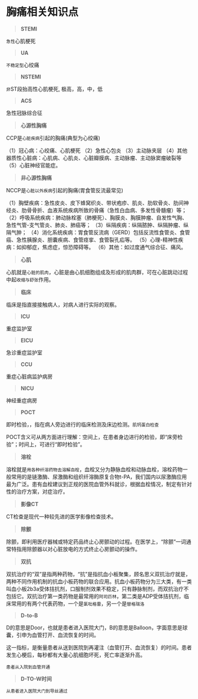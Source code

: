 # 胸痛相关知识点

> **STEMI**

`急性`心肌梗死

> **UA**

`不稳定型`心绞痛

> **NSTEMI**

`非`ST段抬高性心肌梗死, 极高，高，中，低

>**ACS**

急性冠脉综合征

>**心源性胸痛**

CCP是`心脏疾病`引起的胸痛(典型为心绞痛)


（1）冠心病：心绞痛、心肌梗死
（2）急性心包炎
（3）主动脉夹层
（4）其他器质性心脏病：心肌病、心肌炎、心脏瓣膜病、主动脉瘤、主动脉窦瘤破裂等
（5）心脏神经官能症。


> **非心源性胸痛**

NCCP是`心脏以外疾病`引起的胸痛(胃食管反流最常见)

（1）胸壁疾病：急性皮炎、皮下蜂窝织炎、带状疱疹、肌炎、肋软骨炎、肋间神经炎、肋骨骨折、血液系统疾病所致的骨痛（急性白血病、多发性骨髓瘤）等；
（2）呼吸系统疾病：肺动脉栓塞（肺梗死）、胸膜炎、胸膜肿瘤、自发性气胸、急性气管-支气管炎、肺炎、肺癌等；
（3）纵隔疾病：纵隔脓肿、纵隔肿瘤、纵隔气肿；
（4）消化系统疾病：胃食管反流病（GERD）包括反流性食管炎、食管癌、急性胰腺炎、胆囊疾病、食管痉挛、食管裂孔疝等。
（5）心理-精神性疾病：如抑郁症，焦虑症，惊恐障碍等。
（6）其他：如过度通气综合征、痛风。


> **心肌**

心肌就是`心脏的肌肉`，心脏是由心肌细胞组成及形成的肌肉群，可在心脏跳动过程中起`收缩与舒张`作用。

> **临床**

临床是指直接接触病人，对病人进行实际的观察。

> **ICU**

重症监护室

> **EICU**

急诊重症监护室

> **CCU**

重症心脏病监护病房

>**NICU**

神经重症病房

> **POCT**

即时检验，，指在病人旁边进行的临床检测及床边检测。`肌钙蛋白检查`

POCT含义可从两方面进行理解：空间上，在患者身边进行的检验，即“床旁检验”；时间上，可进行“即时检验”。

> **溶栓**

溶栓就是`用各种纤溶药物去溶解血栓`，血栓又分为静脉血栓和动脉血栓，溶栓药物一般常用的是链激酶、尿激酶和组织纤溶酶原复合物t-PA，我们国内以尿激酶应用最为广泛。患有血栓建议到正规的医院血管外科就诊，根据血栓情况，制定有针对性的治疗方案，对症治疗。

> **影像CT**

CT检查是现代一种较先进的医学影像检查技术。

> **除颤**

除颤，即利用医疗器械或特定药品终止心房颤动的过程。在医学上，“除颤”一词通常特指用除颤器以对心脏放电的方式终止心房颤动的操作。

> **双抗**

双抗治疗的“双”是指两种药物，“抗”是指抗血小板聚集，顾名思义双抗治疗就是，两种不同作用机制的抗血小板药物的联合应用。抗血小板药物分为三大类，有一类叫血小板2b3a受体拮抗剂，口服制剂效果不稳定，只有静脉制剂，而双抗治疗不包括它。双抗治疗第一类药物是最常用的`阿司匹林`，第二类是ADP受体拮抗剂，临床常用的有两个代表药物，一个是`氯吡格雷`，另一个是`替格瑞洛`

> **D-to-B**

D的意思是Door，也就是患者进入医院大门，B的意思是Balloon，字面意思是球囊，引申为血管打开、血流恢复的时间。

这一指标，是衡量患者从送到医院到再灌注（血管打开、血流恢复）的时间。患者发生心梗后，每秒都有大量心肌细胞坏死，死亡率逐渐升高。

`患者从入院到血管开通`

> **D-TO-W时间**

`从患者进入医院大门到导丝通过`